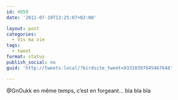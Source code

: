 ```yaml
---
id: 4959
date: '2011-07-19T13:25:07+02:00'

layout: post
categories:
  - Vis ma vie
tags:
  - tweet
format: status
publish_social: no
guid: 'http://tweets.local/?birdsite_tweet=93310397645467648'

---
```


@GnOukk en même temps, c’est en forgeant… bla bla bla
